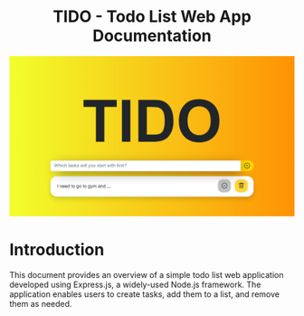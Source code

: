 <div align="center">
<h1> TIDO - Todo List Web App Documentation </h1>
<div align="center">
  <img src="/img/TIDO[1].png" alt="preview" width="600px">
  <br>
</div>
</div>
<h1> Introduction </h1>
This document provides an overview of a simple todo list web application developed using Express.js, a widely-used Node.js framework. The application enables users to create tasks, add them to a list, and remove them as needed.
